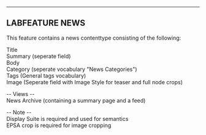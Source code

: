 ---------------
LABFEATURE NEWS
---------------

This feature contains a news contenttype consisting of the following:

Title  
Summary (seperate field)  
Body  
Category (seperate vocabulary "News Categories")  
Tags (General tags vocabulary)  
Image (Seperate field with Image Style for teaser and full node crops)


-- Views --  
News Archive (containing a summary page and a feed)



-- Note --  
Display Suite is required and used for semantics  
EPSA crop is required for image cropping
